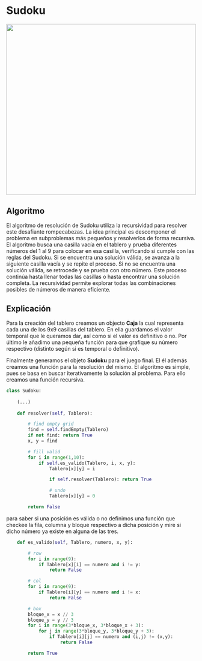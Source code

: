 # Sudoku

<div style="text-align:center;">
  <image src="https://github.com/JavierAM01/Machine-Learnig-in-Games/blob/main/images/sudoku.gif" style="width:100%; height:12cm;">
</div>
  
## Algoritmo

El algoritmo de resolución de Sudoku utiliza la recursividad para resolver este desafiante rompecabezas. La idea principal es descomponer el problema en subproblemas más pequeños y resolverlos de forma recursiva. El algoritmo busca una casilla vacía en el tablero y prueba diferentes números del 1 al 9 para colocar en esa casilla, verificando si cumple con las reglas del Sudoku. Si se encuentra una solución válida, se avanza a la siguiente casilla vacía y se repite el proceso. Si no se encuentra una solución válida, se retrocede y se prueba con otro número. Este proceso continúa hasta llenar todas las casillas o hasta encontrar una solución completa. La recursividad permite explorar todas las combinaciones posibles de números de manera eficiente.

## Explicación
  
Para la creación del tablero creamos un objecto **Caja** la cual representa cada una de los 9x9 casillas del tablero. En ella guardamos 
el valor temporal que le queramos dar, así como si el valor es definitivo o no. Por último le añadimo una pequeña función para que grafique 
su número respectivo (distinto según si es temporal o definitivo).

Finalmente generamos el objeto **Sudoku** para el juego final. El él además creamos una función para la resolución del mismo. El algoritmo es simple,
pues se basa en buscar iterativamente la solución al problema. Para ello creamos una función recursiva.
  
```python
class Sudoku:
    
    (...)
    
    def resolver(self, Tablero):

        # find empty grid
        find = self.findEmpty(Tablero)
        if not find: return True
        x, y = find

        # fill valid
        for i in range(1,10):
            if self.es_valido(Tablero, i, x, y):
                Tablero[x][y] = i

                if self.resolver(Tablero): return True

                # undo
                Tablero[x][y] = 0

        return False
```
  
para saber si una posición es válida o no definimos una función que checkee la fila, columna y bloque respectivo a dicha posición y mire si dicho 
número ya existe en alguna de las tres.
  
```python
    def es_valido(self, Tablero, numero, x, y):

        # row
        for i in range(9):
            if Tablero[x][i] == numero and i != y: 
                return False

        # col
        for i in range(9):
            if Tablero[i][y] == numero and i != x: 
                return False

        # box
        bloque_x = x // 3
        bloque_y = y // 3
        for i in range(3*bloque_x, 3*bloque_x + 3):
            for j in range(3*bloque_y, 3*bloque_y + 3):
                if Tablero[i][j] == numero and (i,j) != (x,y): 
                    return False

        return True
```
